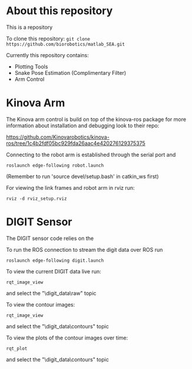 # About this repository

This is a repository 

To clone this repository:
`git clone https://github.com/biorobotics/matlab_SEA.git`

Currently this repository contains:

* Plotting Tools
* Snake Pose Estimation (Complimentary Filter)
* Arm Control


# Kinova Arm

The Kinova arm control is build on top of the kinova-ros package for more information about installation and debugging look to their repo:

https://github.com/Kinovarobotics/kinova-ros/tree/1c4b2fdf05bc929fda26aac4e420276129375375

Connecting to the robot arm is established through the serial port and 

`roslaunch edge-following robot.launch`

(Remember to run 'source devel/setup.bash' in catkin_ws first)

For viewing the link frames and robot arm in rviz run:

`rviz -d rviz_setup.rviz `

# DIGIT Sensor 

The DIGIT sensor code relies on the 

To run the ROS connection to stream the digit data over ROS run

`roslaunch edge-following digit.launch`

To view the current DIGIT data live run:

`rqt_image_view`

and select the "\digit_data\raw" topic

To view the contour images:

`rqt_image_view`

and select the "\digit_data\contours" topic

To view the plots of the contour images over time:

`rqt_plot`

and select the "\digit_data\contours" topic
